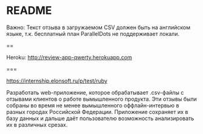 # README

Важно: Текст отзыва в загружаемом CSV должен быть на английском языке, т.к. бесплатный план ParallelDots не поддерживает локали.

==

Heroku:
http://review-app-qwerty.herokuapp.com

===

https://internship.elonsoft.ru/p/test/ruby

Разработать web-приложение, которое обрабатывает .csv-файлы с отзывами клиентов о работе вымышленного продукта. Эти отзывы были собраны во время не менее вымышленного оффлайн-интервью в разных городах Российской Федерации. Приложение сохраняет их в базу данных и дальше даёт пользователю возможность анализировать их в различных срезах.
